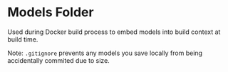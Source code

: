 # Models Folder

Used during Docker build process to embed models into build context at build time.

Note: `.gitignore` prevents any models you save locally from being accidentally commited due to size.